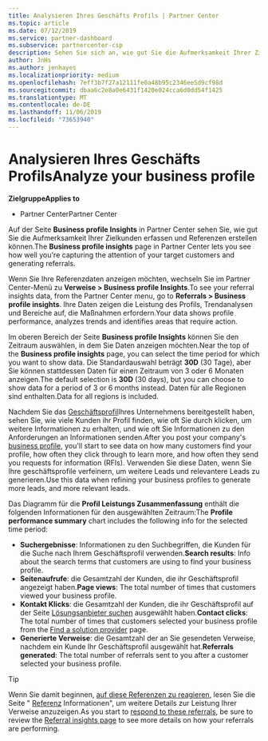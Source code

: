 ```yaml
---
title: Analysieren Ihres Geschäfts Profils | Partner Center
ms.topic: article
ms.date: 07/12/2019
ms.service: partner-dashboard
ms.subservice: partnercenter-csp
description: Sehen Sie sich an, wie gut Sie die Aufmerksamkeit Ihrer Zielkunden erfassen und Referenzen erstellen.
author: JnHs
ms.author: jenhayes
ms.localizationpriority: medium
ms.openlocfilehash: 7eff3b7f27a12111fe0a48b95c2346ee5d9cf98d
ms.sourcegitcommit: dbaa6c2e8a0e6431f1420e024cca6d0dd54f1425
ms.translationtype: MT
ms.contentlocale: de-DE
ms.lasthandoff: 11/06/2019
ms.locfileid: "73653940"
---
```

# <a name="analyze-your-business-profile"></a><span data-ttu-id="5242f-103">Analysieren Ihres Geschäfts Profils</span><span class="sxs-lookup"><span data-stu-id="5242f-103">Analyze your business profile</span></span>
<!-- 
https://go.microsoft.com/fwlink/?linkid=849120
-->

<span data-ttu-id="5242f-104">**Zielgruppe**</span><span class="sxs-lookup"><span data-stu-id="5242f-104">**Applies to**</span></span>

- <span data-ttu-id="5242f-105">Partner Center</span><span class="sxs-lookup"><span data-stu-id="5242f-105">Partner Center</span></span>

<span data-ttu-id="5242f-106">Auf der Seite **Business profile Insights** in Partner Center sehen Sie, wie gut Sie die Aufmerksamkeit Ihrer Zielkunden erfassen und Referenzen erstellen können.</span><span class="sxs-lookup"><span data-stu-id="5242f-106">The **Business profile insights** page in Partner Center lets you see how well you're capturing the attention of your target customers and generating referrals.</span></span>

<span data-ttu-id="5242f-107">Wenn Sie Ihre Referenzdaten anzeigen möchten, wechseln Sie im Partner Center-Menü zu **Verweise > Business profile Insights**.</span><span class="sxs-lookup"><span data-stu-id="5242f-107">To see your referral insights data, from the Partner Center menu, go to **Referrals > Business profile insights**.</span></span> <span data-ttu-id="5242f-108">Ihre Daten zeigen die Leistung des Profils, Trendanalysen und Bereiche auf, die Maßnahmen erfordern.</span><span class="sxs-lookup"><span data-stu-id="5242f-108">Your data shows profile performance, analyzes trends and identifies areas that require action.</span></span>

<span data-ttu-id="5242f-109">Im oberen Bereich der Seite **Business profile Insights** können Sie den Zeitraum auswählen, in dem Sie Daten anzeigen möchten.</span><span class="sxs-lookup"><span data-stu-id="5242f-109">Near the top of the **Business profile insights** page, you can select the time period for which you want to show data.</span></span> <span data-ttu-id="5242f-110">Die Standardauswahl beträgt **30D** (30 Tage), aber Sie können stattdessen Daten für einen Zeitraum von 3 oder 6 Monaten anzeigen.</span><span class="sxs-lookup"><span data-stu-id="5242f-110">The default selection is **30D** (30 days), but you can choose to show data for a period of 3 or 6 months instead.</span></span> <span data-ttu-id="5242f-111">Daten für alle Regionen sind enthalten.</span><span class="sxs-lookup"><span data-stu-id="5242f-111">Data for all regions is included.</span></span>

<span data-ttu-id="5242f-112">Nachdem Sie das [Geschäftsprofil](create-a-marketing-profile.md)Ihres Unternehmens bereitgestellt haben, sehen Sie, wie viele Kunden ihr Profil finden, wie oft Sie durch klicken, um weitere Informationen zu erhalten, und wie oft Sie Informationen zu den Anforderungen an Informationen senden.</span><span class="sxs-lookup"><span data-stu-id="5242f-112">After you post your company's [business profile](create-a-marketing-profile.md), you'll start to see data on how many customers find your profile, how often they click through to learn more, and how often they send you requests for information (RFIs).</span></span> <span data-ttu-id="5242f-113">Verwenden Sie diese Daten, wenn Sie Ihre geschäftsprofile verfeinern, um weitere Leads und relevantere Leads zu generieren.</span><span class="sxs-lookup"><span data-stu-id="5242f-113">Use this data when refining your business profiles to generate more leads, and more relevant leads.</span></span>

<span data-ttu-id="5242f-114">Das Diagramm für die **Profil Leistungs Zusammenfassung** enthält die folgenden Informationen für den ausgewählten Zeitraum:</span><span class="sxs-lookup"><span data-stu-id="5242f-114">The **Profile performance summary** chart includes the following info for the selected time period:</span></span>

- <span data-ttu-id="5242f-115">**Suchergebnisse**: Informationen zu den Suchbegriffen, die Kunden für die Suche nach Ihrem Geschäftsprofil verwenden.</span><span class="sxs-lookup"><span data-stu-id="5242f-115">**Search results**: Info about the search terms that customers are using to find your business profile.</span></span>
- <span data-ttu-id="5242f-116">**Seitenaufrufe**: die Gesamtzahl der Kunden, die ihr Geschäftsprofil angezeigt haben.</span><span class="sxs-lookup"><span data-stu-id="5242f-116">**Page views**: The total number of times that customers viewed your business profile.</span></span>
- <span data-ttu-id="5242f-117">**Kontakt Klicks**: die Gesamtzahl der Kunden, die ihr Geschäftsprofil auf der Seite [Lösungsanbieter suchen](https://www.microsoft.com/solution-providers/home) ausgewählt haben.</span><span class="sxs-lookup"><span data-stu-id="5242f-117">**Contact clicks**: The total number of times that customers selected your business profile from the [Find a solution provider](https://www.microsoft.com/solution-providers/home) page.</span></span>
- <span data-ttu-id="5242f-118">**Generierte Verweise**: die Gesamtzahl der an Sie gesendeten Verweise, nachdem ein Kunde Ihr Geschäftsprofil ausgewählt hat.</span><span class="sxs-lookup"><span data-stu-id="5242f-118">**Referrals generated**: The total number of referrals sent to you after a customer selected your business profile.</span></span>

> [!TIP]
> <span data-ttu-id="5242f-119">Wenn Sie damit beginnen, [auf diese Referenzen zu reagieren](responding-to-referrals.md), lesen Sie die Seite " [Referenz](referral-insights.md) Informationen", um weitere Details zur Leistung Ihrer Verweise anzuzeigen.</span><span class="sxs-lookup"><span data-stu-id="5242f-119">As you start to [respond to these referrals](responding-to-referrals.md), be sure to review the [Referral insights page](referral-insights.md) to see more details on how your referrals are performing.</span></span>
